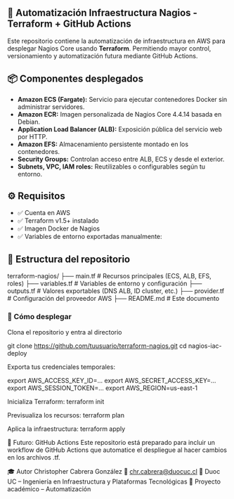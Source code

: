 ## 🚀 Automatización Infraestructura Nagios - Terraform + GitHub Actions

Este repositorio contiene la automatización de infraestructura en AWS para desplegar Nagios Core usando **Terraform**. Permitiendo mayor control, versionamiento y automatización futura mediante GitHub Actions.

## 📦 Componentes desplegados

- **Amazon ECS (Fargate):** Servicio para ejecutar contenedores Docker sin administrar servidores.
- **Amazon ECR:** Imagen personalizada de Nagios Core 4.4.14 basada en Debian.
- **Application Load Balancer (ALB):** Exposición pública del servicio web por HTTP.
- **Amazon EFS:** Almacenamiento persistente montado en los contenedores.
- **Security Groups:** Controlan acceso entre ALB, ECS y desde el exterior.
- **Subnets, VPC, IAM roles:** Reutilizables o configurables según tu entorno.

## ⚙️ Requisitos

- ✅ Cuenta en AWS
- ✅ Terraform v1.5+ instalado
- ✅ Imagen Docker de Nagios
- ✅ Variables de entorno exportadas manualmente:

## 🧪 Estructura del repositorio

terraform-nagios/
├── main.tf              # Recursos principales (ECS, ALB, EFS, roles)
├── variables.tf         # Variables de entorno y configuración
├── outputs.tf           # Valores exportables (DNS ALB, ID cluster, etc.)
├── provider.tf          # Configuración del proveedor AWS
├── README.md            # Este documento

### 🚀 Cómo desplegar

Clona el repositorio y entra al directorio

git clone https://github.com/tuusuario/terraform-nagios.git
cd nagios-iac-deploy

Exporta tus credenciales temporales:

export AWS_ACCESS_KEY_ID=...
export AWS_SECRET_ACCESS_KEY=...
export AWS_SESSION_TOKEN=...
export AWS_REGION=us-east-1

Inicializa Terraform:
terraform init

Previsualiza los recursos:
terraform plan

Aplica la infraestructura:
terraform apply

📍 Futuro: GitHub Actions
Este repositorio está preparado para incluir un workflow de GitHub Actions que automatice el despliegue al hacer cambios en los archivos .tf.

🎓 Autor
Christopher Cabrera González
📧 chr.cabrera@duocuc.cl
📘 Duoc UC – Ingeniería en Infraestructura y Plataformas Tecnológicas
🧪 Proyecto académico – Automatización

